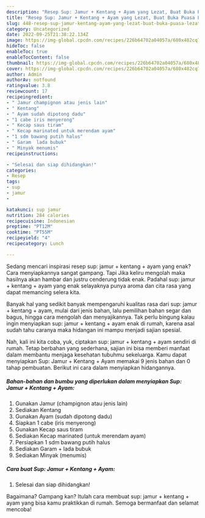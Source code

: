 ```yaml
---
description: "Resep Sup: Jamur + Kentang + Ayam yang Lezat, Buat Buka Puasa Lezat Sekali"
title: "Resep Sup: Jamur + Kentang + Ayam yang Lezat, Buat Buka Puasa Lezat Sekali"
slug: 448-resep-sup-jamur-kentang-ayam-yang-lezat-buat-buka-puasa-lezat-sekali
category: Uncategorized
date: 2022-09-25T21:38:22.134Z
image: https://img-global.cpcdn.com/recipes/226b64702a04057a/680x482cq70/sup-jamur-kentang-ayam-foto-resep-utama.jpg
hideToc: false
enableToc: true
enableTocContent: false
thumbnail: https://img-global.cpcdn.com/recipes/226b64702a04057a/680x482cq70/sup-jamur-kentang-ayam-foto-resep-utama.jpg
cover: https://img-global.cpcdn.com/recipes/226b64702a04057a/680x482cq70/sup-jamur-kentang-ayam-foto-resep-utama.jpg
author: Admin
authorAv: notfound
ratingvalue: 3.8
reviewcount: 17
recipeingredient:
- " Jamur champignon atau jenis lain"
- " Kentang"
- " Ayam sudah dipotong dadu"
- "1 cabe iris menyerong"
- " Kecap saus tiram"
- " Kecap marinated untuk merendam ayam"
- "1 sdm bawang putih halus"
- " Garam  lada bubuk"
- " Minyak menumis"
recipeinstructions:

- "Selesai dan siap dihidangkan!"
categories:
- Resep
tags:
- sup
- jamur
- 

katakunci: sup jamur  
nutrition: 284 calories
recipecuisine: Indonesian
preptime: "PT12M"
cooktime: "PT55M"
recipeyield: "4"
recipecategory: Lunch

---
```



Sedang mencari inspirasi resep sup: jamur + kentang + ayam yang enak? Cara menyiapkannya sangat gampang. Tapi Jika keliru mengolah maka hasilnya akan hambar dan justru cenderung tidak enak. Padahal sup: jamur + kentang + ayam yang enak selayaknya punya aroma dan cita rasa yang dapat memancing selera kita.


Banyak hal yang sedikit banyak mempengaruhi kualitas rasa dari sup: jamur + kentang + ayam, mulai dari jenis bahan, lalu pemilihan bahan segar dan bagus, hingga cara mengolah dan menyajikannya. Tak perlu bingung kalau ingin menyiapkan sup: jamur + kentang + ayam enak di rumah, karena asal sudah tahu caranya maka hidangan ini mampu menjadi sajian spesial.




Nah, kali ini kita coba, yuk, ciptakan sup: jamur + kentang + ayam sendiri di rumah. Tetap berbahan yang sederhana, sajian ini bisa memberi manfaat dalam membantu menjaga kesehatan tubuhmu sekeluarga. Kamu dapat menyiapkan Sup: Jamur + Kentang + Ayam memakai 9 jenis bahan dan 0 tahap pembuatan. Berikut ini cara dalam menyiapkan hidangannya.

<!--inarticleads1-->

##### Bahan-bahan dan bumbu yang diperlukan dalam menyiapkan Sup: Jamur + Kentang + Ayam:

1. Gunakan  Jamur (champignon atau jenis lain)
1. Sediakan  Kentang
1. Gunakan  Ayam (sudah dipotong dadu)
1. Siapkan 1 cabe (iris menyerong)
1. Gunakan  Kecap saus tiram
1. Sediakan  Kecap marinated (untuk merendam ayam)
1. Persiapkan 1 sdm bawang putih halus
1. Sediakan  Garam + lada bubuk
1. Sediakan  Minyak (menumis)




<!--inarticleads2-->

##### Cara buat Sup: Jamur + Kentang + Ayam:


1. Selesai dan siap dihidangkan!



Bagaimana? Gampang kan? Itulah cara membuat sup: jamur + kentang + ayam yang bisa kamu praktikkan di rumah. Semoga bermanfaat dan selamat mencoba!
